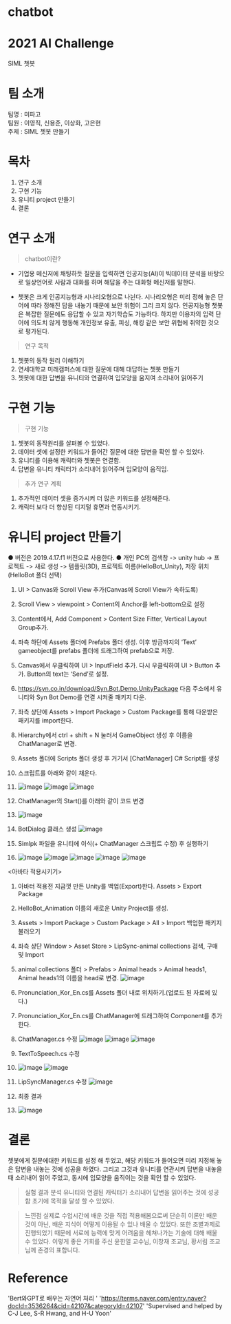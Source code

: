 # chatbot
# 2021 AI Challenge   
SIML 쳇봇

# 팀 소개
팀명 : 미파고    
팀원 : 이영직, 신용준, 이상화, 고은현  
주제 : SIML 쳇봇 만들기


# 목차
1. 연구 소개
2. 구현 기능
3. 유니티 project 만들기
4. 결론

# 연구 소개
> chatbot이란?  
* 기업용 메신저에 채팅하듯 질문을 입력하면 인공지능(AI)이 빅데이터 분석을 바탕으로 일상언어로 사람과 대화를 하며 해답을 주는 대화형 메신저를 말한다.

* 챗봇은 크게 인공지능형과 시나리오형으로 나뉜다.
시나리오형은 미리 정해 놓은 단어에 따라 정해진 답을 내놓기 때문에 보안 위험이 그리 크지 않다.
인공지능형 챗봇은 복잡한 질문에도 응답할 수 있고 자기학습도 가능하다. 하지만 이용자의 입력 단어에 의도치 않게 행동해 개인정보 유출, 피싱, 해킹 같은 보안 위협에 취약한 것으로 평가된다.

> 연구 목적
1. 쳇봇의 동작 원리 이해하기
2. 연세대학교 미래캠퍼스에 대한 질문에 대해 대답하는 쳇봇 만들기
3. 쳇봇에 대한 답변을 유니티와 연결하여 입모양을 움지여 소리내어 읽어주기


# 구현 기능
> 구현 기능
1. 쳇봇의 동작원리를 살펴볼 수 있었다.
2. 데이터 셋에 설정한 키워드가 들어간 질문에 대한 답변을 확인 할 수 있었다.
3. 유니티를 이용해 캐릭터와 쳇봇은 연결함. 
4. 답변을 유니티 캐릭터가 소리내어 읽어주며 입모양이 움직임.


>  추가 연구 계획
1. 추가적인 데이터 셋을 증가시켜 더 많은 키워드를 설정해준다.  
2. 캐릭터 보다 더 향상된 디지털 휴면과 연동시키기.  


# 유니티 project 만들기
● 버전은 2019.4.17.f1 버전으로 사용한다.
● 개인 PC의 검색창 -> unity hub -> 프로젝트 -> 새로 생성 -> 템플릿(3D), 프로젝트 이름(HelloBot_Unity), 저장 위치(HelloBot 폴더 선택)
1. UI > Canvas와 Scroll View 추가(Canvas에 Scroll View가 속하도록)
2. Scroll View > viewpoint > Content의 Anchor를 left-bottom으로 설정
3. Content에서, Add Component > Content Size Fitter, Vertical Layout Group추가.
4. 좌측 하단에 Assets 폴더에 Prefabs 폴더 생성. 이후 방금까지의 ‘Text’ gameobject를 prefabs 폴더에 드래그하여 prefab으로 저장.
5. Canvas에서 우클릭하여 UI > InputField 추가. 다시 우클릭하여 UI > Button 추가. Button의 text는 ‘Send’로 설정.
6. https://syn.co.in/download/Syn.Bot.Demo.UnityPackage 다음 주소에서 유니티와 Syn Bot Demo를 연결 시켜줄 패키지 다운.
7. 좌측 상단에 Assets > Import Package > Custom Package를 통해 다운받은 패키지를 import한다.
8. Hierarchy에서 ctrl + shift + N 눌러서 GameObject 생성 후 이름을 ChatManager로 변경.
9. Assets 폴더에 Scripts 폴더 생성 후 거기서 [ChatManager] C# Script를 생성
10. 스크립트를 아래와 같이 채운다.
11. ![image](https://user-images.githubusercontent.com/91588673/147665273-fbb424b9-aa27-4894-bb41-db65074c7a7f.png)
![image](https://user-images.githubusercontent.com/91588673/147665278-7fe9cd7a-828c-4c08-9b6d-6814fae27840.png)
![image](https://user-images.githubusercontent.com/91588673/147665292-b9b6e0ff-8d47-4d9d-9cc3-c9e5c01d1f6a.png)

11. ChatManager의 Start()를 아래와 같이 코드 변경
12. ![image](https://user-images.githubusercontent.com/91588673/147665321-1cbe309e-f650-4f7b-86d5-8d508e76ac94.png)
12. BotDialog 클래스 생성
![image](https://user-images.githubusercontent.com/91588673/147665333-e1d8769d-b220-4a89-8be6-605aee399f9c.png)

13. Simlpk 파일을 유니티에 이식(+ ChatManager 스크립트 수정) 후 실행하기
14. ![image](https://user-images.githubusercontent.com/91588673/147665350-6631242c-ad3c-4a29-8e37-a02c37a278bf.png)
![image](https://user-images.githubusercontent.com/91588673/147665360-0d57d783-c405-432f-97b8-3fb1f5f9a1db.png)
![image](https://user-images.githubusercontent.com/91588673/147665369-17199861-cc3f-484d-a6a0-10ef2eb1bde7.png)
![image](https://user-images.githubusercontent.com/91588673/147665381-bba58da4-a377-438b-9544-947378c3b83e.png)
![image](https://user-images.githubusercontent.com/91588673/147665389-5709841c-ed0b-48d7-9152-d945be56c3de.png)


<아바타 적용시키기>
1. 아바터 적용전 지금껏 만든 Unity를 백업(Export)한다. Assets > Export Package
2. HelloBot_Animation 이름의 새로운 Unity Project를 생성.
3. Assets > Import Package > Custom Package > All > Import 백업한 패키지 불러오기
4. 좌측 상단 Window > Asset Store > LipSync-animal collections 검색, 구매 및 Import
5. animal collections 폴더 > Prefabs > Animal heads > Animal heads1, Animal heads1의 이름을 head로 변경.
 ![image](https://user-images.githubusercontent.com/91588673/147665446-af6c5388-56c6-4960-8b9c-e2fcb38a6c2c.png)
6. Pronunciation_Kor_En.cs를 Assets 폴더 내로 위치하기.(업로드 된 자료에 있다.)
7. Pronunciation_Kor_En.cs를 ChatManager에 드래그하여 Component를 추가한다.
8. ChatManager.cs 수정
![image](https://user-images.githubusercontent.com/91588673/147665545-45bd3af1-e586-4cdf-8520-9ea5c70e98ae.png)
![image](https://user-images.githubusercontent.com/91588673/147665552-66a39ef7-ecc3-482c-b81b-98bfa9088d04.png)
![image](https://user-images.githubusercontent.com/91588673/147665559-ba4f9996-9b51-4b18-8cd6-f6824dfda59e.png)
9. TextToSpeech.cs 수정
10. ![image](https://user-images.githubusercontent.com/91588673/147665575-3b2a4bd3-4d61-4199-94a0-478bc94dafb1.png)
![image](https://user-images.githubusercontent.com/91588673/147665580-50c2e302-f319-4859-b918-0c614ef1be04.png)

10. LipSyncManager.cs 수정
 ![image](https://user-images.githubusercontent.com/91588673/147665597-2864a214-7991-4142-b37d-11b4d107c049.png)
11. 최종 결과
12. ![image](https://user-images.githubusercontent.com/91588673/147665619-d8cda1c5-a6f9-4a3b-97f0-591cbd20b2bb.png)


# 결론
쳇봇에게 질문에대한 키워드를 설정 해 두었고, 해당 키워드가 들어오면 미리 지정해 놓은 답변을 내놓는 것에 성공을 하였다. 그리고 그것과 유니티를 연관시켜 답변을 내놓을 때 소리내어 읽어 주었고,
동시에 입모양을 움직이는 것을 확인 할 수 있었다.

> 실험 결과 분석
유니티와 연결된 캐릭터가 소리내어 답변을 읽어주는 것에 성공함 초기에 목적을 달성 할 수 있었다.

>느낀점
실제로 수업시간에 배운 것을 직접 적용해봄으로써 단순히 이론만 배운 것이 아닌, 배운 지식이 어떻게 이용될 수 있나 배울 수 있었다. 또한 조별과제로 진행되었기 때문에 서로에 능력에 맞게
어려움을 헤쳐나가는 기술에 대해 배울 수 있었다. 이렇게 좋은 기회를 주신 윤한얼 교수님, 이창재 조교님, 황서림 조교님께 존경의 표합니다.


# Reference  
'Bert와GPT로 배우는 자연어 처리 '
'https://terms.naver.com/entry.naver?docId=3536264&cid=42107&categoryId=42107'
'Supervised and helped by C-J Lee, S-R Hwang, and H-U Yoon'
